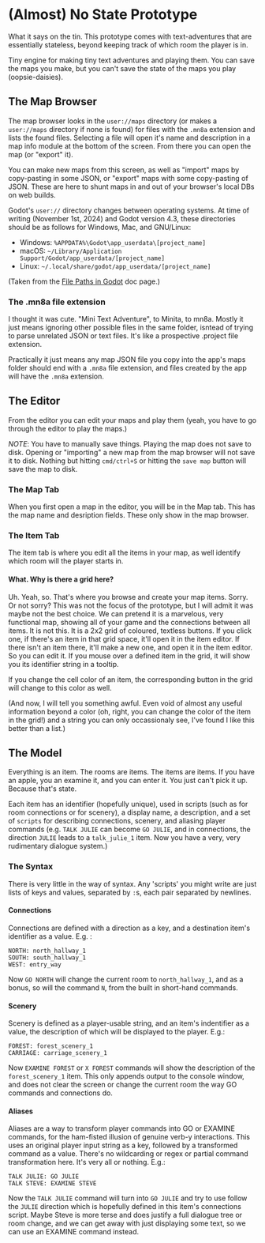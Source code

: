 # (Almost) No State Prototype
What it says on the tin. This prototype comes with text-adventures that are essentially stateless, beyond keeping track of which room the player is in.

Tiny engine for making tiny text adventures and playing them. You can save the maps you make, but you can't save the state of the maps you play (oopsie-daisies).

## The Map Browser

The map browser looks in the `user://maps` directory (or makes a `user://maps` directory if none is found) for files with the `.mn8a` extension and lists the found files. Selecting a file will open it's name and description in a map info module at the bottom of the screen. From there you can open the map (or "export" it).

You can make new maps from this screen, as well as "import" maps by copy-pasting in some JSON, or "export" maps with some copy-pasting of JSON. These are here to shunt maps in and out of your browser's local DBs on web builds.

Godot's `user://` directory changes between operating systems. At time of writing (November 1st, 2024) and Godot version 4.3, these directories should be as follows for Windows, Mac, and GNU/Linux:

- Windows: `%APPDATA%\Godot\app_userdata\[project_name]`
- macOS: `~/Library/Application Support/Godot/app_userdata/[project_name]`
- Linux: `~/.local/share/godot/app_userdata/[project_name]`

(Taken from the [File Paths in Godot](https://docs.godotengine.org/en/4.3/tutorials/io/data_paths.html) doc page.)

### The .mn8a file extension
I thought it was cute. "Mini Text Adventure", to Minita, to mn8a. Mostly it just means ignoring other possible files in the same folder, isntead of trying to parse unrelated JSON or text files. It's like a prospective .project file extension.

Practically it just means any map JSON file you copy into the app's maps folder should end with a `.mn8a` file extension, and files created by the app will have the `.mn8a` extension.

## The Editor

From the editor you can edit your maps and play them (yeah, you have to go through the editor to play the maps.)

*NOTE*: You have to manually save things. Playing the map does not save to disk. Opening or "importing" a new map from the map browser will not save it to disk. Nothing but hitting `cmd/ctrl+S` or hitting the `save map` button will save the map to disk.

### The Map Tab

When you first open a map in the editor, you will be in the Map tab. This has the map name and desription fields. These only show in the map browser.

### The Item Tab

The item tab is where you edit all the items in your map, as well identify which room will the player starts in.

#### What. Why is there a grid here?
Uh. Yeah, so. That's where you browse and create your map items. Sorry. Or not sorry? This was not the focus of the prototype, but I will admit it was maybe not the best choice. We can pretend it is a marvelous, very functional map, showing all of your game and the connections between all items. It is not this. It is a 2x2 grid of coloured, textless buttons. If you click one, if there's an item in that grid space, it'll open it in the item editor. If there isn't an item there, it'll make a new one, and open it in the item editor. So you can edit it. If you mouse over a defined item in the grid, it will show you its identifier string in a tooltip.

If you change the cell color of an item, the corresponding button in the grid will change to this color as well.

(And now, I will tell you something awful. Even void of almost any useful information beyond a color (oh, right, you can change the color of the item in the grid!) and a string you can only occassionaly see, I've found I like this better than a list.)

## The Model
Everything is an item.
The rooms are items. The items are items. If you have an apple, you an examine it, and you can enter it. You just can't pick it up. Because that's state.

Each item has an identifier (hopefully unique), used in scripts (such as for room connections or for scenery), a display name, a description, and a set of `scripts` for describing connections, scenery, and aliasing player commands (e.g. `TALK JULIE` can become `GO JULIE`, and in connections, the direction `JULIE` leads to a `talk_julie_1` item. Now you have a very, very rudimentary dialogue system.)

### The Syntax
There is very little in the way of syntax. Any 'scripts' you might write are just lists of keys and values, separated by `:`s, each pair separated by newlines.

#### Connections

Connections are defined with a direction as a key, and a destination item's identifier as a value. E.g. :
```
NORTH: north_hallway_1
SOUTH: south_hallway_1
WEST: entry_way
```
Now `GO NORTH` will change the current room to `north_hallway_1`, and as a bonus, so will the command `N`, from the built in short-hand commands.

#### Scenery

Scenery is defined as a player-usable string, and an item's indentifier as a value, the description of which will be displayed to the player. E.g.:
```
FOREST: forest_scenery_1
CARRIAGE: carriage_scenery_1
```

Now `EXAMINE FOREST` or `X FOREST` commands will show the description of the `forest_scenery_1` item. This only appends output to the console window, and does not clear the screen or change the current room the way GO commands and connections do.

#### Aliases

Aliases are a way to transform player commands into GO or EXAMINE commands, for the ham-fisted illusion of genuine verb-y interactions. This uses an original player input string as a key, followed by a transformed command as a value. There's no wildcarding or regex or partial command transformation here. It's very all or nothing. E.g.:
```
TALK JULIE: GO JULIE
TALK STEVE: EXAMINE STEVE
```

Now the `TALK JULIE` command will turn into `GO JULIE` and try to use follow the `JULIE` direction which is hopefully defined in this item's connections script. Maybe Steve is more terse and does justify a full dialogue tree or room change, and we can get away with just displaying some text, so we can use an EXAMINE command instead.
